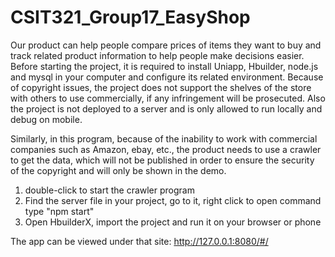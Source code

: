 # CSIT321_Group17_EasyShop

Our product can help people compare prices of items they want to buy and track related product information to help people make decisions easier. Before starting the project, it is required to install Uniapp, Hbuilder, node.js and mysql in your computer and configure its related environment. Because of copyright issues, the project does not support the shelves of the store with others to use commercially, if any infringement will be prosecuted. Also the project is not deployed to a server and is only allowed to run locally and debug on mobile.

Similarly, in this program, because of the inability to work with commercial companies such as Amazon, ebay, etc., the product needs to use a crawler to get the data, which will not be published in order to ensure the security of the copyright and will only be shown in the demo.

1. double-click to start the crawler program
2. Find the server file in your project, go to it, right click to open command type "npm start"
3. Open HbuilderX, import the project and run it on your browser or phone

  The app can be viewed under that site: http://127.0.0.1:8080/#/
